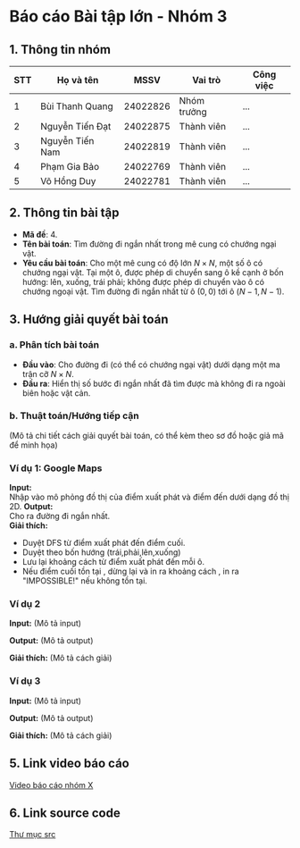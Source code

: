 # Báo cáo Bài tập lớn - Nhóm 3

## 1. Thông tin nhóm
| STT | Họ và tên | MSSV | Vai trò | Công việc |
|---|---|---|---|---|
| 1 | Bùi Thanh Quang | 24022826 | Nhóm trưởng | ... |
| 2 | Nguyễn Tiến Đạt | 24022875 | Thành viên | ... |
| 3 | Nguyễn Tiến Nam | 24022819 | Thành viên | ... |
| 4 | Phạm Gia Bảo | 24022769 | Thành viên | ... |
| 5 | Võ Hồng Duy | 24022781 | Thành viên | ... |



## 2. Thông tin bài tập
- **Mã đề**: 4.
- **Tên bài toán**: Tìm đường đi ngắn nhất trong mê cung có chướng ngại vật.
- **Yêu cầu bài toán**: Cho một mê cung có độ lớn $N \times N$, một số ô có chướng ngại vật.
Tại một ô, được phép di chuyển sang ô kề cạnh ở bốn hướng: lên, xuống, trái phải; không được phép di chuyển vào ô có chướng ngoại vật.
Tìm đường đi ngắn nhất từ ô $(0,0)$ tới ô $(N-1,N-1)$.



## 3. Hướng giải quyết bài toán
### a. Phân tích bài toán
- **Đầu vào**: Cho đường đi (có thể có chướng ngại vật) dưới dạng một ma trận cỡ $N \times N$.
- **Đầu ra**: Hiển thị số bước đi ngắn nhất đã tìm được mà không đi ra ngoài biên hoặc vật cản.

### b. Thuật toán/Hướng tiếp cận
(Mô tả chi tiết cách giải quyết bài toán, có thể kèm theo sơ đồ hoặc giả mã để minh họa)



### Ví dụ 1: Google Maps
**Input:**  
Nhập vào mô phỏng đồ thị của điểm xuất phát và điểm đến dưới dạng đồ thị 2D. 
**Output:**  
Cho ra đường đi ngắn nhất.  
**Giải thích:**  
- Duyệt DFS từ điểm xuất phát đến điểm cuối.
- Duyệt theo bốn hướng (trái,phải,lên,xuống)
- Lưu lại khoảng cách từ điểm xuất phát đến mỗi ô.
- Nếu điểm cuối tồn tại , dừng lại và in ra khoảng cách , in ra "IMPOSSIBLE!" nếu không tồn tại.

### Ví dụ 2
**Input:**
(Mô tả input)

**Output:**
(Mô tả output)

**Giải thích:**
(Mô tả cách giải)

### Ví dụ 3
**Input:**
(Mô tả input)

**Output:**
(Mô tả output)

**Giải thích:**
(Mô tả cách giải)



## 5. Link video báo cáo
[Video báo cáo nhóm X](#)



## 6. Link source code
[Thư mục src](./src)
